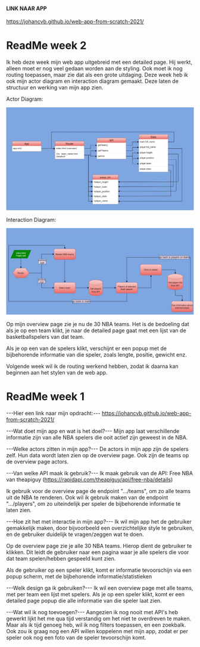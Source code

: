#### LINK NAAR APP ###

https://johancvb.github.io/web-app-from-scratch-2021/

# ReadMe week 2 #

Ik heb deze week mijn web app uitgebreid met een detailed page.
Hij werkt, alleen moet er nog veel gedaan worden aan de styling. Ook moet ik nog routing toepassen, maar zie dat als een grote uitdaging.
Deze week heb ik ook mijn actor diagram en interaction diagram gemaakt. Deze laten de structuur en werking van mijn app zien.

Actor Diagram:

![Actor diagram](https://github.com/johancvb/web-app-from-scratch-2021/blob/master/actor_diagram.JPG)

Interaction Diagram:

![Interaction diagram](https://github.com/johancvb/web-app-from-scratch-2021/blob/master/interaction_diagram.JPG)

Op mijn overview page zie je nu de 30 NBA teams. Het is de bedoeling dat als je op een team klikt, 
je naar de detailed page gaat met een lijst van de basketballspelers van dat team. 

Als je op een van de spelers klikt, verschijnt er een popup met de bijbehorende informatie van die speler, zoals lengte, positie, gewicht enz.

Volgende week wil ik de routing werkend hebben, zodat ik daarna kan beginnen aan het stylen van de web app.



# ReadMe week 1 #

---Hier een link naar mijn opdracht:---
https://johancvb.github.io/web-app-from-scratch-2021/

---Wat doet mijn app en wat is het doel?---
Mijn app laat verschillende informatie zijn van alle NBA spelers die ooit actief zijn geweest in de NBA.

---Welke actors zitten in mijn app?---
De actors in mijn app zijn de spelers zelf. Hun data wordt laten zien op de overview page.
Ook zijn de teams op de overview page actors.

---Van welke API maak ik gebruik?---
Ik maak gebruik van de API: Free NBA van theapiguy (https://rapidapi.com/theapiguy/api/free-nba/details)

Ik gebruik voor de overview page de endpoint ".../teams", om zo alle teams uit de NBA te renderen.
Ook wil ik gebruik maken van de endpoint ".../players", om zo uiteindelijk per speler de bijbehorende informatie te laten zien.

---Hoe zit het met interactie in mijn app?---
Ik wil mijn app het de gebruiker gemakkelijk maken, door bijvoorbeeld een overzichtelijke style te gebruiken, en de gebruiker duidelijk te vragen/zeggen wat te doen.

Op de overview page zie je alle 30 NBA teams. Hierop dient de gebruiker te klikken.
Dit leidt de gebruiker naar een pagina waar je alle spelers die voor dat team spelen/hebben gespeeld kunt zien.

Als de gebruiker op een speler klikt, komt er informatie tevoorschijn via een popup scherm, met de bijbehorende informatie/statistieken

---Welk design ga ik gebruiken?---
Ik wil een overview page met alle teams, met per team een lijst met spelers. Als je op een speler klikt, komt er een detailed page popup die alle informatie van die speler laat zien.

---Wat wil ik nog toevoegen?---
Aangezien ik nog nooit met API's heb gewerkt lijkt het me qua tijd verstandig om het niet te overdreven te maken. 
Maar als ik tijd genoeg heb, wil ik nog filters toepassen, en een zoekbalk.
Ook zou ik graag nog een API willen koppelenn met mijn app, zodat er per speler ook nog een foto van de speler tevoorschijn komt.